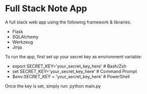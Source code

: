 # Full Stack Note App

A full stack web app using the following framework & libraries. 
- Flask
- SQLAlchemy
- Werkzeug 
- Jinja

To run the app, first set up your secret key as environment variable: 
* export SECRET_KEY='your_secret_key_here' # Bash/Zsh
* set SECRET_KEY='your_secret_key_here' # Command Prompt
* $env:SECRET_KEY = 'your_secret_key_here' # PowerShell

Once the key is set, simply run: python main.py